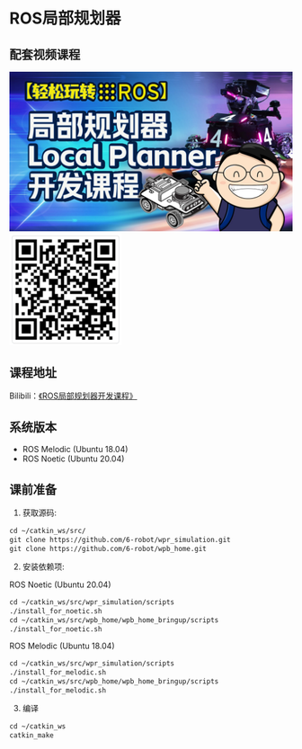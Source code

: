 # ROS局部规划器

## 配套视频课程
![课程封面](./media/cover.jpg)
<img src="./media/QR.jpg" width="200" height="200" alt="课程地址">

## 课程地址
Bilibili：[《ROS局部规划器开发课程》](https://www.bilibili.com/cheese/play/ss61282) 

## 系统版本

- ROS Melodic (Ubuntu 18.04)
- ROS Noetic (Ubuntu 20.04)

## 课前准备
1. 获取源码:
```
cd ~/catkin_ws/src/
git clone https://github.com/6-robot/wpr_simulation.git
git clone https://github.com/6-robot/wpb_home.git
```
2. 安装依赖项:  

ROS Noetic (Ubuntu 20.04)
```
cd ~/catkin_ws/src/wpr_simulation/scripts
./install_for_noetic.sh
cd ~/catkin_ws/src/wpb_home/wpb_home_bringup/scripts
./install_for_noetic.sh
```
ROS Melodic (Ubuntu 18.04)
```
cd ~/catkin_ws/src/wpr_simulation/scripts
./install_for_melodic.sh
cd ~/catkin_ws/src/wpb_home/wpb_home_bringup/scripts
./install_for_melodic.sh
```
3. 编译
```
cd ~/catkin_ws
catkin_make
```
